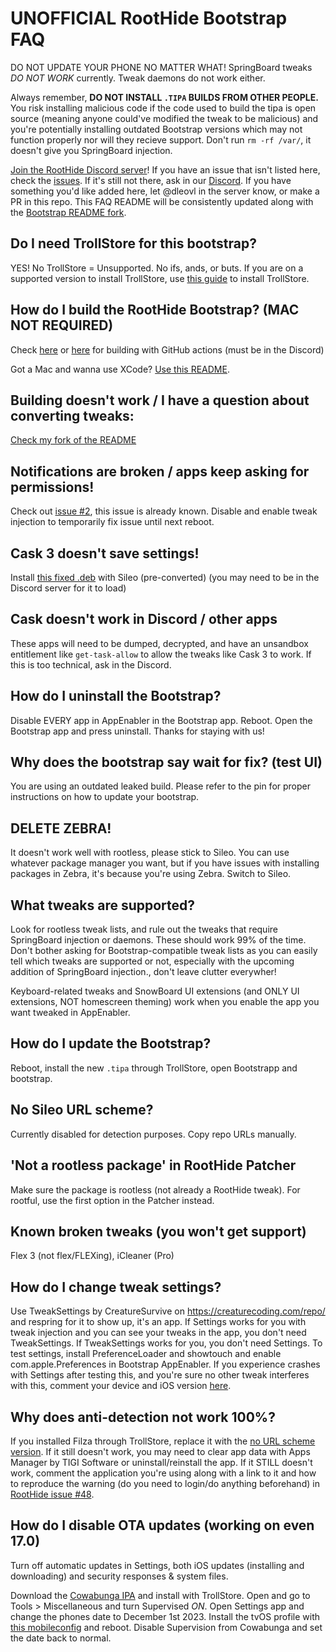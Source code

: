 # **UNOFFICIAL** RootHide Bootstrap FAQ

DO NOT UPDATE YOUR PHONE NO MATTER WHAT!
SpringBoard tweaks *DO NOT WORK* currently. Tweak daemons do not work either.

Always remember, **DO NOT INSTALL `.TIPA` BUILDS FROM OTHER PEOPLE.** You risk installing malicious code if the code used to build the tipa is open source (meaning anyone could've modified the tweak to be malicious) and you're potentially installing outdated Bootstrap versions which may not function properly nor will they recieve support.
Don't run `rm -rf /var/`, it doesn't give you SpringBoard injection.

[Join the RootHide Discord server](https://discord.com/invite/scqCkumAYp)!
If you have an issue that isn't listed here, check the [issues](https://github.com/RootHide/Bootstrap/issues). If it's still not there, ask in our [Discord](https://discord.com/invite/scqCkumAYp). If you have something you'd like added here, let @dleovl in the server know, or make a PR in this repo.
This FAQ README will be consistently updated along with the [Bootstrap README fork](https://github.com/dleovl/Bootstrap/blob/main/README.md).

## Do I need TrollStore for this bootstrap?
YES! No TrollStore = Unsupported. No ifs, ands, or buts.
If you are on a supported version to install TrollStore, use [this guide](https://ios.cfw.guide/installing-trollstore/) to install TrollStore.

## How do I build the RootHide Bootstrap? (MAC NOT REQUIRED)
Check [here](https://discord.com/channels/1130859165942829106/1130859166488076331/1190488974528106607) or [here](https://discord.com/channels/1130859165942829106/1153426136802529280/1190424145327038554) for building with GitHub actions (must be in the Discord)

Got a Mac and wanna use XCode? [Use this README](https://github.com/dleovl/Bootstrap/blob/main/README.md).

## Building doesn't work / I have a question about converting tweaks:
[Check my fork of the README](https://github.com/dleovl/Bootstrap/blob/main/README.md)

## Notifications are broken / apps keep asking for permissions!
Check out [issue #2](https://github.com/RootHide/Bootstrap/issues/2), this issue is already known. Disable and enable tweak injection to temporarily fix issue until next reboot.

## Cask 3 doesn't save settings!
Install [this fixed .deb](https://cdn.discordapp.com/attachments/1153426136802529280/1190903773606973470/com.ryannair05.cask3_1.0.2_iphoneos-arm64e.deb) with Sileo (pre-converted) (you may need to be in the Discord server for it to load)

## Cask doesn't work in Discord / other apps
These apps will need to be dumped, decrypted, and have an unsandbox entitlement like `get-task-allow` to allow the tweaks like Cask 3 to work. If this is too technical, ask in the Discord.

## How do I uninstall the Bootstrap?
Disable EVERY app in AppEnabler in the Bootstrap app. Reboot. Open the Bootstrap app and press uninstall. Thanks for staying with us!

## Why does the bootstrap say wait for fix? (test UI)
You are using an outdated leaked build. Please refer to the pin for proper instructions on how to update your bootstrap.

## DELETE ZEBRA!
It doesn't work well with rootless, please stick to Sileo. You can use whatever package manager you want, but if you have issues with installing packages in Zebra, it's because you're using Zebra. Switch to Sileo.

## What tweaks are supported?
Look for rootless tweak lists, and rule out the tweaks that require SpringBoard injection or daemons. These should work 99% of the time. Don't bother asking for Bootstrap-compatible tweak lists as you can easily tell which tweaks are supported or not, especially with the upcoming addition of SpringBoard injection., don't leave clutter everywher!

Keyboard-related tweaks and SnowBoard UI extensions (and ONLY UI extensions, NOT homescreen theming) work when you enable the app you want tweaked in AppEnabler.

## How do I update the Bootstrap?
Reboot, install the new `.tipa` through TrollStore, open Bootstrapp and bootstrap.

## No Sileo URL scheme?
Currently disabled for detection purposes. Copy repo URLs manually.

## 'Not a rootless package' in RootHide Patcher
Make sure the package is rootless (not already a RootHide tweak). For rootful, use the first option in the Patcher instead.

## Known broken tweaks (you won't get support)
Flex 3 (not flex/FLEXing), iCleaner (Pro)

## How do I change tweak settings?
Use TweakSettings by CreatureSurvive on https://creaturecoding.com/repo/ and respring for it to show up, it's an app. If Settings works for you with tweak injection and you can see your tweaks in the app, you don't need TweakSettings. If TweakSettings works for you, you don't need Settings. To test settings, install PreferenceLoader and showtouch and enable com.apple.Preferences in Bootstrap AppEnabler. If you experience crashes with Settings after testing this, and you're sure no other tweak interferes with this, comment your device and iOS version [here](https://github.com/RootHide/Bootstrap/issues/37).

## Why does anti-detection not work 100%?
If you installed Filza through TrollStore, replace it with the [no URL scheme version](https://tigisoftware.com/download/Filza_NoURLScheme_4.0.0.ipa). If it still doesn't work, you may need to clear app data with Apps Manager by TIGI Software or uninstall/reinstall the app. If it STILL doesn't work, comment the application you're using along with a link to it and how to reproduce the warning (do you need to login/do anything beforehand) in [RootHide issue #48](https://github.com/RootHide/Bootstrap/issues/48).

## How do I disable OTA updates (working on even 17.0)
Turn off automatic updates in Settings, both iOS updates (installing and downloading) and security responses & system files.

Download the [Cowabunga IPA](https://github.com/leminlimez/Cowabunga/releases/download/v10.3.2/Cowabunga.ipa) and install with TrollStore.
Open and go to Tools > Miscellaneous and turn Supervised *ON*. Open Settings app and change the phones date to December 1st 2023.
Install the tvOS profile with [this mobileconfig](https://betaprofiles.dev/dl/block-ota/BlockOTA_17.mobileconfig) and reboot. Disable Supervision from Cowabunga and set the date back to normal.

